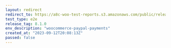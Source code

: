 ```yaml
---
layout: redirect
redirect_to: https://a8c-woo-test-reports.s3.amazonaws.com/public/release/8.1.0/woocommerce-paypal-payments/e2e/index.html
test_type: e2e
release_tag: 8.1.0
env_description: "woocommerce-paypal-payments"
created_at: "2023-09-12T20:08:13Z"
passed: false
---
```

